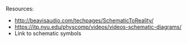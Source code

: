 
Resources:
- http://beavisaudio.com/techpages/SchematicToReality/
- https://itp.nyu.edu/physcomp/videos/videos-schematic-diagrams/
- Link to schematic symbols